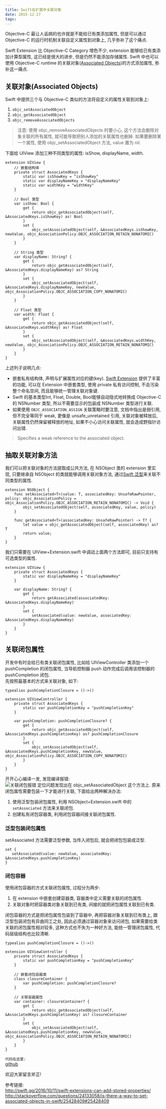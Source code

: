 ```yaml
---
title: Swift在扩展中关联对象
date: 2015-12-27 
tags: 
---
```

Objective-C 最让人诟病的也许就是不能给已有类添加属性, 但是可以通过 Objective-C 的运行时机制关联自定义属性到对象上, 几乎弥补了这个痛点.  

Swift Extension 比 Objective-C Category 增色不少, extension 能够给已有类添加计算型属性, 这已经是很大的进步, 但是仍然不能添加存储属性. Swift 中也可以使用 Objective-C runtime 的关联对象([Associated Objects](http://nshipster.cn/associated-objects/))的方式添加属性, 弥补这一痛点.

## 关联对象(Associated Objects)
Swift 中提供三个与 Objective-C 类似的方法将自定义的属性关联到对象上:
1. `objc_setAssociatedObject`
2. `objc_getAssociatedObject`
3. `objc_removeAssociatedObjects`

> 注意: 使用 objc_removeAssociatedObjects 时要小心, 这个方法会删除对象关联的所有属性, 就可能导致把别人添加的关联属性也删掉. 如果要删除某一个属性, 使用 objc_setAssociatedObject 方法, value 置为 nil.

下面给 UIView 添加三种不同类型的属性: isShow, displayName, width.
```
extension UIView {
    // 嵌套结构体
    private struct AssociatedKeys {
        static var isShowKey = "isShowKey"
        static var displayNameKey = "displayNameKey"
        static var widthKey = "widthKey"
    }
    
    // Bool 类型
    var isShow: Bool {
        get {
            return objc_getAssociatedObject(self, &AssociatedKeys.isShowKey) as! Bool
        }
        set {
            objc_setAssociatedObject(self, &AssociatedKeys.isShowKey, newValue, objc_AssociationPolicy.OBJC_ASSOCIATION_RETAIN_NONATOMIC)
        }
    }
    
    // String 类型
    var displayName: String? {
        get {
            return objc_getAssociatedObject(self, &AssociatedKeys.displayNameKey) as? String
        }
        set {
            objc_setAssociatedObject(self, &AssociatedKeys.displayNameKey, newValue, objc_AssociationPolicy.OBJC_ASSOCIATION_COPY_NONATOMIC)
        }
    }
    
    // Float 类型
    var width: Float {
        get {
            return objc_getAssociatedObject(self, &AssociatedKeys.widthKey) as! Float
        }
        set {
            objc_setAssociatedObject(self, &AssociatedKeys.widthKey, newValue, objc_AssociationPolicy.OBJC_ASSOCIATION_RETAIN_NONATOMIC)
        }
    }
}
```

上述列子说明几点:
- 嵌套私有结构体, 声明与扩展属性对应的键(key). [Swift Extension](https://developer.apple.com/library/content/documentation/Swift/Conceptual/Swift_Programming_Language/Extensions.html#//apple_ref/doc/uid/TP40014097-CH24-ID151) 提供了丰富的功能, 可以在 Extension 中嵌套类型, 使用 private 私有访问控制, 不会污染整个命名空间, 而且能够统一管理关联对象键.
- Swift 的基本类型Int, Float, Double, Bool能够自动隐式地转换成 Objective-C 的 NSNumber 类型, 所以不需要显示的包装成 NSNumber 类型进行关联.
- 如果使用 `OBJC_ASSOCIATION_ASSIGN` 关联策略时要注意, 文档中指出是弱引用, 但不完全等同于 weak, 更像是 unsafe_unretained 引用, 关联对象被释放后,关联属性仍然保留被释放的地址, 如果不小心访问关联属性, 就会造成野指针访问出错.

>	Specifies a weak reference to the associated object.

## 抽取关联对象方法
我们可以把关联对象的方法提取成公共方法, 在 NSObject 类的 extension 里实现, 只要继承自 NSObject 的类就能够调用关联对象方法, 通过[Swift 泛型](https://developer.apple.com/library/content/documentation/Swift/Conceptual/Swift_Programming_Language/Generics.html#//apple_ref/doc/uid/TP40014097-CH26-ID179)来关联不同类型的属性.

```
extension NSObject {
    func setAssociated<T>(value: T, associatedKey: UnsafeRawPointer, policy: objc_AssociationPolicy = objc_AssociationPolicy.OBJC_ASSOCIATION_RETAIN_NONATOMIC) -> Void {
        objc_setAssociatedObject(self, associatedKey, value, policy)
    }
    
    func getAssociated<T>(associatedKey: UnsafeRawPointer) -> T? {
        let value = objc_getAssociatedObject(self, associatedKey) as? T
        return value;
    }
}
```

我们只需要在 UIView+Extension.swift 中调动上面两个方法即可, 目前只支持有可选类型的属性.
```
extension UIView {
    private struct AssociatedKeys {
        static var displayNameKey = "displayNameKey"
    }
    
    var displayName: String? {
        get {
            return getAssociated(associatedKey: &AssociatedKeys.displayNameKey)
        }
        set {
            setAssociated(value: newValue, associatedKey: &AssociatedKeys.displayNameKey)
        }
    }
}   
```

## 关联闭包属性
开发中有时会给已有类关联闭包属性, 比如给 UIViewController 类添加一个 pushCompletion 的闭包属性, 当导航控制器 push 动作完成后调用该控制器的 pushCompletion 闭包.  
先按照最基本的方式来关联对象, 如下:
```
typealias pushCompletionClosure = ()->()

extension UIViewController {
    private struct AssociatedKeys {
        static var pushCompletionKey = "pushCompletionKey"
    }
    
    var pushCompletion: pushCompletionClosure? {
        get {
            return objc_getAssociatedObject(self, &AssociatedKeys.pushCompletionKey) as? pushCompletionClosure
        }
        set {
            objc_setAssociatedObject(self, &AssociatedKeys.pushCompletionKey, newValue, objc_AssociationPolicy.OBJC_ASSOCIATION_COPY_NONATOMIC)
        }
    }
}
```

开开心心编译一发, 发现编译报错:  
![关联闭包报错](http://upload-images.jianshu.io/upload_images/4238758-3381fdc45c5a8855.jpeg?imageMogr2/auto-orient/strip%7CimageView2/2/w/1240)
定位问题发现出在 objc_setAssociatedObject 这个方法上. 原来闭包属性需要包装一下才能进行关联, 下面给出两种解决办法:
1. 使用泛型包装闭包属性, 利用 NSObject+Extension.swift 中的 `setAssociated` 方法来关联闭包.
2. 创建私有闭包容器类, 利用闭包容器间接关联闭包属性.

### 泛型包装闭包属性
setAssociated 方法需要泛型参数, 当传入闭包后, 就会把闭包包装成泛型.
```
set {
   setAssociated(value: newValue, associatedKey: &AssociatedKeys.pushCompletionKey)
}
```

### 闭包容器
使用闭包容器的方式关联闭包属性, 过程分为两步:
1. 在 extension 中嵌套创建容器类, 容器类中定义需要关联的闭包属性.
2. 关联对象时把容器类对象关联到已有类, 间接的就把闭包属性关联到已有类.

闭包容器的方式是把闭包属性包装到了容器中, 再把容器对象关联到已有类上, 跟泛型包装闭包有异曲同工之处, 因此必须通过容器对象来访问闭包, 如果需要给类关联的闭包属性相对较多, 这种方式也不失为一种好方法, 能统一管理闭包属性, 代码层级结构也比较清晰.

```
typealias pushCompletionClosure = ()->()

extension UIViewController {
    private struct AssociatedKeys {
        static var pushCompletionKey = "pushCompletionKey"
    }
    
    // 嵌套闭包容器类
    class closureContainer {
        var pushCompletion: pushCompletionClosure?
    }
    
    // 关联容器属性
    var container: closureContainer? {
        get {
            return objc_getAssociatedObject(self, &AssociatedKeys.pushCompletionKey) as? closureContainer
        }
        set {
            objc_setAssociatedObject(self, &AssociatedKeys.pushCompletionKey, newValue, objc_AssociationPolicy.OBJC_ASSOCIATION_RETAIN_NONATOMIC)
        }
    }
}

```

`代码在这里:`  
[github](https://github.com/ChilliCheng/AssociatedObject)

欢迎大家留言斧正!

参考链接:  
<http://swift.gg/2016/10/11/swift-extensions-can-add-stored-properties/>
<http://stackoverflow.com/questions/24133058/is-there-a-way-to-set-associated-objects-in-swift/25428409#25428409>




